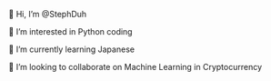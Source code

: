 👋 Hi, I’m @StephDuh

👀 I’m interested in Python coding

🌱 I’m currently learning Japanese

💞️ I’m looking to collaborate on Machine Learning in Cryptocurrency


<!---
StephDuh/StephDuh is a ✨ special ✨ repository because its `README.md` (this file) appears on your GitHub profile.
You can click the Preview link to take a look at your changes.
--->
